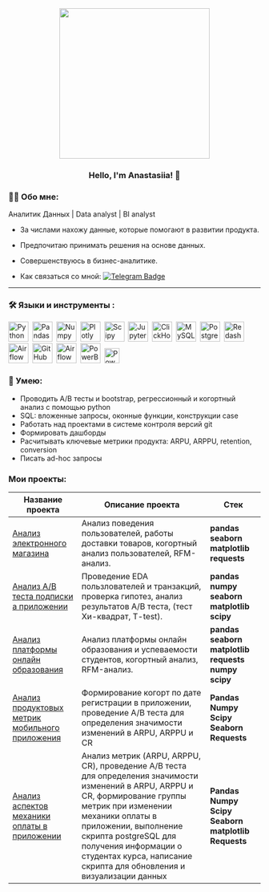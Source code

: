 <div id="header" align="center">
  <img src="https://media.giphy.com/media/xonOzxf2M8hNu/giphy.gif?cid=ecf05e47tvfcg2kgoy0wa1vmmh9kstwl0q9u2ixanit2t6mn&ep=v1_gifs_search&rid=giphy.gif&ct=g" width='300'/>
</div>

### <p align="center">Hello, I'm Anastasiia! 👋</p>

</h1>
  
</div>

### :man_technologist: Обо мне:
  Аналитик Данных | Data analyst | BI analyst
-  За числами нахожу данные, которые помогают в развитии продукта.

-  Предпочитаю принимать решения на основе данных.

-  Совершенствуюсь в бизнес-аналитике.

-  Как связаться со мной: [![Telegram Badge](https://img.shields.io/badge/Telegram-blue?logo=telegram&logoColor=white)](https://t.me/Extranasty)

---

### :hammer_and_wrench: Языки и инструменты :
<div>
  <img src="https://img.shields.io/badge/python-white?logo=python&style=for-the-badge" title="Python" alt="Python" height="40"/>&nbsp;
  <img src="https://img.shields.io/badge/pandas-white?logo=pandas&logoColor=blue&style=for-the-badge" title="Pandas" alt="Pandas" height="40"/>&nbsp;
  <img src="https://img.shields.io/badge/numpy-white?logo=numpy&logoColor=blue&style=for-the-badge" title="Numpy" alt="Numpy" height="40"/>&nbsp;
  <img src="https://img.shields.io/badge/plotly-white?logo=plotly&logoColor=blue&style=for-the-badge" title="Plotly" alt="Plotly" height="40"/>&nbsp;
  <img src="https://img.shields.io/badge/Scipy-white?logo=Scipy&logoColor=black&style=for-the-badge" title="Scipy" alt="Scipy" height="40"/>&nbsp;
  <img src="https://img.shields.io/badge/Jupyter_notebook-white?logo=Jupyter&style=for-the-badge" title="Jupyter" alt="Jupyter" height="40"/>&nbsp;
  <img src="https://img.shields.io/badge/Clickhouse-white?logo=Clickhouse&style=for-the-badge" title="ClickHouse" alt="ClickHouse" height="40"/>&nbsp;
  <img src="https://img.shields.io/badge/mySQL-white?logo=mySQL&s&style=for-the-badge" title="MySQL"  alt="MySQL" height="40"/>&nbsp;
  <img src="https://img.shields.io/badge/PostgreSQL-white?logo=PostgreSQL&s&style=for-the-badge" title="PostgreSQL" alt="PostgreSQL" height="40"/>&nbsp;
  <img src="https://img.shields.io/badge/redash-white?logo=redash&logoColor=black&style=for-the-badge" title="Redash" alt="Redash" height="40"/>&nbsp;
  <img src="https://img.shields.io/badge/Tableau-white?logo=Tableau&s&logoColor=yellow&style=for-the-badge" title="Airflow" alt="Airflow" height="40"/>&nbsp;
  <img src="https://img.shields.io/badge/github-white?logo=github&logoColor=black&style=for-the-badge" title="GitHub" alt="GitHub" height="40"/>&nbsp;
  <img src="https://img.shields.io/badge/Airflow-white?logo=Airflow&style=for-the-badge" title="Airflow" alt="Airflow" height="40"/>&nbsp;
  <img src="https://img.shields.io/badge/PowerBI-white?logo=PowerBI&style=for-the-badge" title="PowerBI" alt="PowerBI" height="40"/>&nbsp;
  <img src="https://profilinator.rishav.dev/skills-assets/powerbi.png" title="PowerBI" alt="Power Bi" height="30"/>&nbsp;
  
  
</div>

### :metal: Умею:
<ul>
<li>Проводить А/В тесты и bootstrap, регрессионный и когортный анализ с помощью python
<li>SQL: вложенные запросы, оконные функции, конструкции case
<li>Работать над проектами в системе контроля версий git
<li>Формировать дашборды 
<li>Расчитывать ключевые метрики продукта: ARPU, ARPPU, retention, conversion
<Li> Писать ad-hoc запросы
</ul>

### Мои проекты:

|Название проекта| Описание проекта| Стек|
|----------------|-----------------|-----|
|[Анализ электронного магазина](https://github.com/AnastasiiaDronova/project_1)|Анализ поведения пользователей, работы доставки товаров, когортный анализ пользователей, RFM-анализ.|**pandas** **seaborn** **matplotlib** **requests**|
|[Анализ A/B теста подписки а приложении](https://github.com/AnastasiiaDronova/Project_2)|Проведение EDA пользлователей и транзакций, проверка гипотез, анализ результатов A/B теста, (тест Хи-квадрат, T-test). |**pandas** **numpy** **seaborn** **matplotlib** **scipy**|
|[Анализ платформы онлайн образования](https://github.com/AnastasiiaDronova/project_3)|Анализ платформы онлайн образования и успеваемости студентов, когортный анализ, RFM-анализ.|**pandas** **seaborn** **matplotlib** **requests** **numpy** **scipy**|
|[Анализ продуктовых метрик мобильного приложения](https://github.com/AnastasiiaDronova/project_4)|Формирование когорт по дате регистрации в приложении, проведение А/B теста для определения значимости изменений в ARPU, ARPPU и CR|**Pandas** **Numpy** **Scipy** **Seaborn** **Requests**|
|[Анализ аспектов механики оплаты в приложении](https://github.com/AnastasiiaDronova/project_5)|Анализ метрик (ARPU, ARPPU, CR),  проведение А/B теста для определения значимости изменений в ARPU, ARPPU и CR,  формирование группы метрик при изменении механики оплаты в приложении, выполнение скрипта postgreSQL для получения информации о студентах курса, написание скрипта для обновления и визуализации данных|**Pandas** **Numpy** **Scipy** **Seaborn** **matplotlib** **Requests**|
<!--
**AnastasiiaDronova/AnastasiiaDronova** is a ✨ _special_ ✨ repository because its `README.md` (this file) appears on your GitHub profile.
